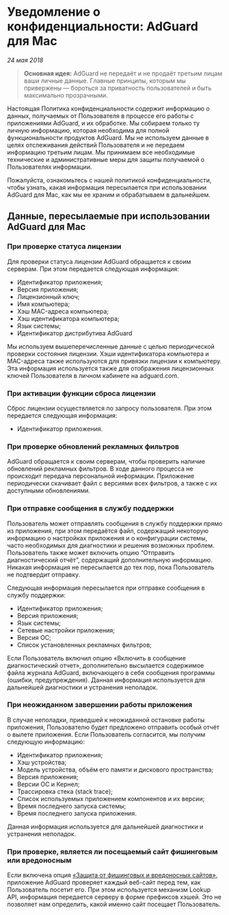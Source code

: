 # Уведомление о конфиденциальности: AdGuard для Mac
*24 мая 2018*
> **Основная идея:** AdGuard не передаёт и не продаёт третьим лицам ваши личные данные. Главные принципы, которым мы привержены — бороться за приватность пользователей и быть максимально прозрачными.

Настоящая Политика конфиденциальности содержит информацию о данных, получаемых от Пользователя в процессе его работы с приложениями AdGuard, и их обработке. Мы собираем только ту личную информацию, которая необходима для полной функциональности продуктов AdGuard. Мы не используем данные в целях отслеживания действий Пользователя и не передаем информацию третьим лицам. Мы принимаем все необходимые технические и административные меры для защиты получаемой о Пользователях информации.

Пожалуйста, ознакомьтесь с нашей политикой конфиденциальности, чтобы узнать, какая информация пересылается при использовании AdGuard для Mac, как мы ее храним и обрабатываем в дальнейшем.

## Данные, пересылаемые при использовании AdGuard для Mac

### При проверке статуса лицензии

Для проверки статуса лицензии AdGuard обращается к своим серверам. При этом передается следующая информация:

* Идентификатор приложения;
* Версия приложения;
* Лицензионный ключ;
* Имя компьютера;
* Хэш MAC-адреса компьютера;
* Хэш идентификатора компьютера;
* Язык системы;
* Идентификатор дистрибутива AdGuard

Мы используем вышеперечисленные данные с целью периодической проверки состояния лицензии. Хэши идентификатора компьютера и MAC-адреса также используются для привязки лицензии к компьютеру. Эта информация используется также для отображения лицензионных ключей Пользователя в личном кабинете на adguard.com.


### При активации функции сброса лицензии

Сброс лицензии осуществляется по запросу пользователя. При этом передается следующая информация:

* Идентификатор приложения.

### При проверке обновлений рекламных фильтров

AdGuard обращается к своим серверам, чтобы проверить наличие обновлений рекламных фильтров. В ходе данного процесса не происходит передача персональной информации. Приложение периодически скачивает файл с версиями всех фильтров, а также с их доступными обновлениями.

### При отправке сообщения в службу поддержки

Пользователь может отправлять сообщения в службу поддержки прямо из приложения, при этом передаётся файл, содержащий некоторую информацию о настройках приложения и о конфигурации системы, часто необходимых для диагностики и решения возможных проблем. Пользователь также может включить опцию “Отправить диагностический отчёт”, содержащий дополнительную информацию. Никакая информация не пересылается до тех пор, пока Пользователь не подтвердит отправку.

Следующая информация пересылается при отправке сообщения в службу поддержки:

* Идентификатор приложения;
* Версия приложения;
* Язык системы;
* Сетевые настройки приложения;
* Версия ОС;
* Список установленных рекламных фильтров;

Если Пользователь включил опцию «Включить в сообщение диагностический отчет», дополнительно высылается содержимое файла журнала AdGuard, включающего в себя сообщения программы (ошибки, предупреждения). Данная информация используется для дальнейшей диагностики и устранения неполадок.

### При неожиданном завершении работы приложения

В случае неполадки, приведшей к неожиданной остановке работы приложения, Пользователю будет предложено отправить особый отчёт о вылете приложения. Если Пользователь согласится, мы получим следующую информацию:

* Идентификатор приложения;
* Хэш устройства;
* Модель устройства, объём его памяти и дискового пространства;
* Версия приложения;
* Версии ОС и Кернел;
* Трассировка стека (stack trace);
* Список используемых приложением компонентов и их версии;
* Время последнего запуска системы;
* Время последнего запуска приложения.

Данная информация используется для дальнейшей диагностики и устранения неполадок.

### При проверке, является ли посещаемый сайт фишинговым или вредоносным

Если включена опция [«Защита от фишинговых и вредоносных сайтов»](https://kb.adguard.com/ru/general/how-malware-protection-works), приложение AdGuard проверяет каждый веб-сайт перед тем, как Пользователь посетит его. При этом используется механизм Lookup API, информация передается серверу в форме префиксов хэшей. Это не позволяет нам определить, какой именно сайт посещает Пользователь.
